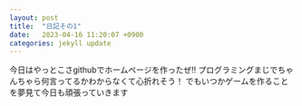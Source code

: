 ```yaml
---
layout: post
title:  "日記その1"
date:   2023-04-16 11:20:07 +0900
categories: jekyll update
---
```

今日はやっとこさgithubでホームページを作ったぜ!!
プログラミングまじでちゃんちゃら何言ってるかわからなくて心折れそう！
でもいつかゲームを作ることを夢見て今日も頑張っていきます

[jekyll-docs]: https://jekyllrb.com/docs/home
[jekyll-gh]:   https://github.com/jekyll/jekyll
[jekyll-talk]: https://talk.jekyllrb.com/
